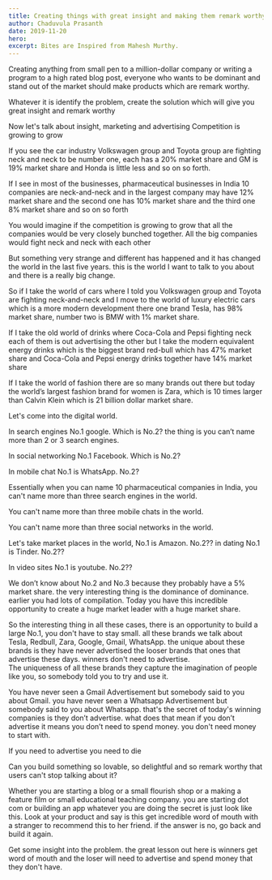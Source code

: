```yaml
---
title: Creating things with great insight and making them remark worthy
author: Chaduvula Prasanth
date: 2019-11-20
hero: 
excerpt: Bites are Inspired from Mahesh Murthy.
---
```


Creating anything from small pen to a million-dollar company or writing a program to a high rated blog post, everyone who wants to be dominant and stand out of the market should make products which are remark worthy.

Whatever it is identify the problem, create the solution which will give you great insight and remark worthy

Now let's talk about insight, marketing and advertising 
Competition is growing to grow

If you see the car industry Volkswagen group and Toyota group are fighting neck and neck to be number one, each has a 20% market share and GM is 19% market share and Honda is little less and so on so forth.

If I see in most of the businesses, pharmaceutical businesses in India 10 companies are neck-and-neck and in the largest company may have 12% market share and the second one has 10% market share and the third one 8% market share  and so on so forth

You would imagine if the competition is growing to grow that all the companies would be very closely bunched together. All the big companies would fight neck and neck with each other 

But something very strange and different has happened and it has changed the world in the last five years.  this is the world I want to talk to you about and there is a really big change. 

So if I take the world of cars where  I told you Volkswagen group and Toyota are fighting neck-and-neck and I move to the world of luxury electric cars which is a more modern development there one brand Tesla, has 98% market share, number two is BMW with 1% market share.

If I take the old world of drinks where Coca-Cola and Pepsi fighting neck each of them is out advertising  the other but I take the modern equivalent energy drinks which is the biggest brand red-bull which has 47% market share  and Coca-Cola and Pepsi energy drinks together have 14% market share   

If I take the world of fashion there are so many brands out there but today the world’s largest fashion brand for women is Zara, which is 10 times larger than Calvin Klein which is 21  billion dollar market share.
 
Let's come into the digital world. 

In search engines No.1  google. Which is No.2? the thing is you can’t name more than 2 or 3 search engines.

In social networking No.1 Facebook. Which is No.2?

In mobile chat No.1 is  WhatsApp.  No.2?

Essentially when you can name 10 pharmaceutical companies in India, you can't name more than three search engines in the world. 

You can't name more than three mobile chats in the world.

You can't name more than three social networks in the world.

Let's take market places in the world,  No.1 is Amazon. No.2??
in dating No.1 is Tinder. No.2??

In video sites No.1 is youtube. No.2??

We don’t know about No.2 and No.3 because they probably have a 5% market share.
the very interesting thing is the dominance of dominance. earlier you had lots of compilation. Today you have this incredible opportunity to create a huge market leader with a huge market share.

So the interesting thing in all these cases, there is an opportunity to build a large No.1, you don't have to stay small.
all these brands we talk about Tesla, Redbull,  Zara, Google, Gmail,  WhatsApp. the unique about these brands is they have never advertised
the looser brands that ones that advertise these days. winners don't need to advertise.  
The uniqueness of all these brands they capture the imagination of people like you, so somebody told you to try and use it.

You have never seen a Gmail Advertisement but somebody said to you about Gmail.
you have never seen a Whatsapp Advertisement but somebody said to you about Whatsapp.
that's the secret of today's winning companies is they don’t advertise. what does that mean if you don’t advertise it means you don’t need to spend money. you don't need money to start with.

If you need to advertise you need to die

Can you build something so lovable, so delightful and so remark worthy that users can't stop talking about it?

Whether you are starting a blog or a small flourish shop or a making a feature film or small educational teaching company. you are starting dot com or building an app whatever you are doing the secret is just look like this. Look at your product and say is this get incredible word of mouth with a stranger to recommend this to her friend. if the answer is no, go back and build it again.

Get some insight into the problem. the great lesson out here is winners get word of mouth and the loser will need to advertise and spend money that they don't have.
